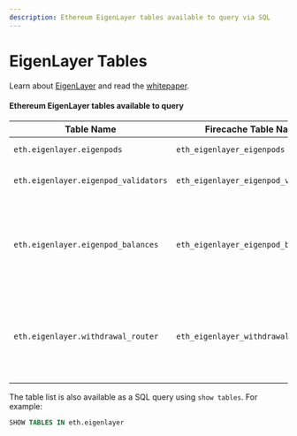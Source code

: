 ```yaml
---
description: Ethereum EigenLayer tables available to query via SQL
---
```


# EigenLayer Tables

Learn about [EigenLayer](https://www.eigenlayer.xyz/) and read the [whitepaper](https://2039955362-files.gitbook.io/\~/files/v0/b/gitbook-x-prod.appspot.com/o/spaces%2FPy2Kmkwju3mPSo9jrKKt%2Fuploads%2F2dCfPgItRfQbX25KriQv%2Fwhitepaper.pdf?alt=media\&token=d4d94480-3f01-4e63-bc92-a0658ea37aab).

#### Ethereum EigenLayer tables available to query

| Table Name                           | Firecache Table Name                 | Description                                                               |
| ------------------------------------ | ------------------------------------ | ------------------------------------------------------------------------- |
| `eth.eigenlayer.eigenpods`           | `eth_eigenlayer_eigenpods`           | All Eigenpods                                                             |
| `eth.eigenlayer.eigenpod_validators` | `eth_eigenlayer_eigenpod_validators` | All Eigenpod Validators                                                   |
| `eth.eigenlayer.eigenpod_balances`   | `eth_eigenlayer_eigenpod_balances`   | Eigenpod ETH wallet changed balances including the delta from last block  |
| `eth.eigenlayer.withdrawal_router`   | `eth_eigenlayer_withdrawal_router`   | Withdrawal Router ETH wallet balances including the delta from last block |

The table list is also available as a SQL query using `show tables`. For example:

```sql
SHOW TABLES IN eth.eigenlayer
```
